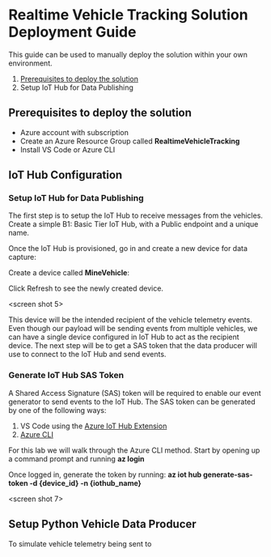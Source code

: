 # Realtime Vehicle Tracking Solution Deployment Guide
This guide can be used to manually deploy the solution within your own environment.

1. [Prerequisites to deploy the solution](#prerequisites-to-deploy-the-solution)
2. Setup IoT Hub for Data Publishing

## Prerequisites to deploy the solution
* Azure account with subscription
* Create an Azure Resource Group called **RealtimeVehicleTracking**
* Install VS Code or Azure CLI

## IoT Hub Configuration
### Setup IoT Hub for Data Publishing
The first step is to setup the IoT Hub to receive messages from the vehicles. Create a simple B1: Basic Tier IoT Hub, with a Public endpoint and a unique name.

<screen shot2>
  
Once the IoT Hub is provisioned, go in and create a new device for data capture:
  
<screen shot3>
  
Create a device called **MineVehicle**:
  
<screen shot4>
  
Click Refresh to see the newly created device.  

<screen shot 5>

This device will be the intended recipient of the vehicle telemetry events.  Even though our payload will be sending events from multiple vehicles, we can have a single device configured in IoT Hub to act as the recipient device.  The next step will be to get a SAS token that the data producer will use to connect to the IoT Hub and send events.

### Generate IoT Hub SAS Token
A Shared Access Signature (SAS) token will be required to enable our event generator to send events to the IoT Hub.  The SAS token can be generated by one of the following ways:

1. VS Code using the [Azure IoT Hub Extension](https://marketplace.visualstudio.com/items?itemName=vsciot-vscode.azure-iot-toolkit)
2. [Azure CLI](https://docs.microsoft.com/en-us/cli/azure/iot/hub?view=azure-cli-latest#az_iot_hub_generate_sas_token)

For this lab we will walk through the Azure CLI method.  Start by opening up a command prompt and running **az login**

Once logged in, generate the token by running: **az iot hub generate-sas-token -d {device_id} -n {iothub_name}**

<screen shot 7>

## Setup Python Vehicle Data Producer
To simulate vehicle telemetry being sent to 
